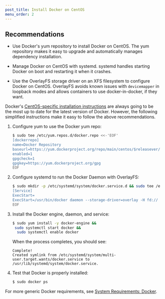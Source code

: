 ```yaml
---
post_title: Install Docker on CentOS
menu_order: 2
---
```

## Recommendations

* Use Docker's yum repository to install Docker on CentOS. The yum repository makes it easy to upgrade and automatically manages dependency installation.

* Manage Docker on CentOS with systemd. systemd handles starting Docker on boot and restarting it when it crashes.

* Use the OverlayFS storage driver on an XFS filesystem to configure Docker on CentOS. OverlayFS avoids known issues with `devicemapper` in loopback modes and allows containers to use docker-in-docker, if they want.

Docker's <a href="https://docs.docker.com/engine/installation/linux/centos/" target="_blank">CentOS-specific installation instructions</a> are always going to be the most up to date for the latest version of Docker. However, the following simplified instructions make it easy to follow the above recommendations.

1.  Configure yum to use the Docker yum repo:

    ```bash
    $ sudo tee /etc/yum.repos.d/docker.repo <<-'EOF'
    [dockerrepo]
    name=Docker Repository
    baseurl=https://yum.dockerproject.org/repo/main/centos/$releasever/
    enabled=1
    gpgcheck=1
    gpgkey=https://yum.dockerproject.org/gpg
    EOF
    ```

2.  Configure systemd to run the Docker Daemon with OverlayFS:

    ```bash
    $ sudo mkdir -p /etc/systemd/system/docker.service.d && sudo tee /etc/systemd/system/docker.service.d/override.conf <<- EOF
    [Service]
    ExecStart=
    ExecStart=/usr/bin/docker daemon --storage-driver=overlay -H fd://
    EOF
    ```

3.  Install the Docker engine, daemon, and service:

    ```bash
    $ sudo yum install -y docker-engine &&
     sudo systemctl start docker &&
      sudo systemctl enable docker
    ```

    When the process completes, you should see:

    ```
    Complete!
    Created symlink from /etc/systemd/system/multi-user.target.wants/docker.service to /usr/lib/systemd/system/docker.service.
    ```

4. Test that Docker is properly installed:

    ```bash
    $ sudo docker ps
    ```

For more generic Docker requirements, see [System Requirements: Docker][1].

[1]: /docs/1.7/administration/installing/custom/system-requirements/#docker
